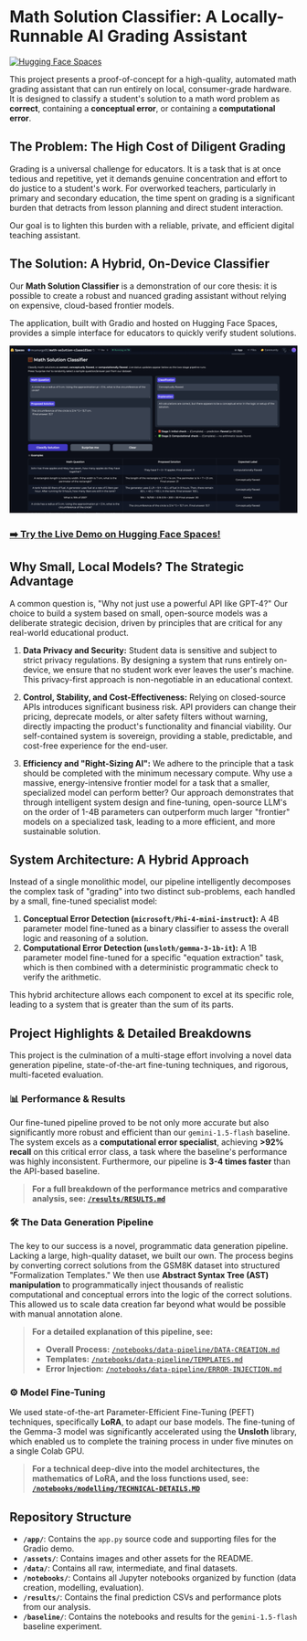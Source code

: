 # Math Solution Classifier: A Locally-Runnable AI Grading Assistant

[![Hugging Face Spaces](https://img.shields.io/badge/🤗%20Spaces-Math%20Solution%20Classifier-blue)](https://huggingface.co/spaces/mcamargo00/math-solution-classifier)

This project presents a proof-of-concept for a high-quality, automated math grading assistant that can run entirely on local, consumer-grade hardware. It is designed to classify a student's solution to a math word problem as **correct**, containing a **conceptual error**, or containing a **computational error**.

## The Problem: The High Cost of Diligent Grading

Grading is a universal challenge for educators. It is a task that is at once tedious and repetitive, yet it demands genuine concentration and effort to do justice to a student's work. For overworked teachers, particularly in primary and secondary education, the time spent on grading is a significant burden that detracts from lesson planning and direct student interaction.

Our goal is to lighten this burden with a reliable, private, and efficient digital teaching assistant.

## The Solution: A Hybrid, On-Device Classifier

Our **Math Solution Classifier** is a demonstration of our core thesis: it is possible to create a robust and nuanced grading assistant without relying on expensive, cloud-based frontier models.

The application, built with Gradio and hosted on Hugging Face Spaces, provides a simple interface for educators to quickly verify student solutions.

[![Math Solution Classifier App Screenshot](./assets/app-screenshot.png)](https://huggingface.co/spaces/mcamargo00/math-solution-classifier)

### [➡️ Try the Live Demo on Hugging Face Spaces!](https://huggingface.co/spaces/mcamargo00/math-solution-classifier)

## Why Small, Local Models? The Strategic Advantage

A common question is, "Why not just use a powerful API like GPT-4?" Our choice to build a system based on small, open-source models was a deliberate strategic decision, driven by principles that are critical for any real-world educational product.

1. **Data Privacy and Security:** Student data is sensitive and subject to strict privacy regulations. By designing a system that runs entirely on-device, we ensure that no student work ever leaves the user's machine. This privacy-first approach is non-negotiable in an educational context.

2. **Control, Stability, and Cost-Effectiveness:** Relying on closed-source APIs introduces significant business risk. API providers can change their pricing, deprecate models, or alter safety filters without warning, directly impacting the product's functionality and financial viability. Our self-contained system is sovereign, providing a stable, predictable, and cost-free experience for the end-user.

3. **Efficiency and "Right-Sizing AI":** We adhere to the principle that a task should be completed with the minimum necessary compute. Why use a massive, energy-intensive frontier model for a task that a smaller, specialized model can perform better? Our approach demonstrates that through intelligent system design and fine-tuning, open-source LLM's on the order of 1-4B parameters can outperform much larger "frontier" models on a specialized task, leading to a more efficient, and more sustainable solution.

## System Architecture: A Hybrid Approach

Instead of a single monolithic model, our pipeline intelligently decomposes the complex task of "grading" into two distinct sub-problems, each handled by a small, fine-tuned specialist model:

1. **Conceptual Error Detection (`microsoft/Phi-4-mini-instruct`):** A 4B parameter model fine-tuned as a binary classifier to assess the overall logic and reasoning of a solution.
2. **Computational Error Detection (`unsloth/gemma-3-1b-it`):** A 1B parameter model fine-tuned for a specific "equation extraction" task, which is then combined with a deterministic programmatic check to verify the arithmetic.

This hybrid architecture allows each component to excel at its specific role, leading to a system that is greater than the sum of its parts.

## Project Highlights & Detailed Breakdowns

This project is the culmination of a multi-stage effort involving a novel data generation pipeline, state-of-the-art fine-tuning techniques, and rigorous, multi-faceted evaluation.

### 📊 **Performance & Results**

Our fine-tuned pipeline proved to be not only more accurate but also significantly more robust and efficient than our `gemini-1.5-flash` baseline. The system excels as a **computational error specialist**, achieving **>92% recall** on this critical error class, a task where the baseline's performance was highly inconsistent. Furthermore, our pipeline is **3-4 times faster** than the API-based baseline.

> **For a full breakdown of the performance metrics and comparative analysis, see: [`/results/RESULTS.md`](./results/RESULTS.md)**

### 🛠️ **The Data Generation Pipeline**

The key to our success is a novel, programmatic data generation pipeline. Lacking a large, high-quality dataset, we built our own. The process begins by converting correct solutions from the GSM8K dataset into structured "Formalization Templates." We then use **Abstract Syntax Tree (AST) manipulation** to programmatically inject thousands of realistic computational and conceptual errors into the logic of the correct solutions. This allowed us to scale data creation far beyond what would be possible with manual annotation alone.

> **For a detailed explanation of this pipeline, see:**
>
> * **Overall Process:** [`/notebooks/data-pipeline/DATA-CREATION.md`](./notebooks/data-pipeline/DATA-CREATION.md)
> * **Templates:** [`/notebooks/data-pipeline/TEMPLATES.md`](./notebooks/data-pipeline/TEMPLATES.md)
> * **Error Injection:** [`/notebooks/data-pipeline/ERROR-INJECTION.md`](./notebooks/data-pipeline/ERROR-INJECTION.md)

### ⚙️ **Model Fine-Tuning**

We used state-of-the-art Parameter-Efficient Fine-Tuning (PEFT) techniques, specifically **LoRA**, to adapt our base models. The fine-tuning of the Gemma-3 model was significantly accelerated using the **Unsloth** library, which enabled us to complete the training process in under five minutes on a single Colab GPU.

> **For a technical deep-dive into the model architectures, the mathematics of LoRA, and the loss functions used, see: [`/notebooks/modelling/TECHNICAL-DETAILS.MD`](./notebooks/modelling/TECHNICAL-DETAILS.MD)**

## Repository Structure

* **`/app/`**: Contains the `app.py` source code and supporting files for the Gradio demo.
* **`/assets/`**: Contains images and other assets for the README.
* **`/data/`**: Contains all raw, intermediate, and final datasets.
* **`/notebooks/`**: Contains all Jupyter notebooks organized by function (data creation, modelling, evaluation).
* **`/results/`**: Contains the final prediction CSVs and performance plots from our analysis.
* **`/baseline/`**: Contains the notebooks and results for the `gemini-1.5-flash` baseline experiment.
